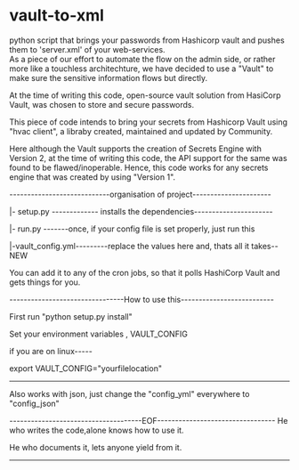 # vault-to-xml
python script that brings your passwords from Hashicorp vault and pushes 
them to 
'server.xml' of your web-services.  
As a piece of our effort to automate the flow on the admin side, or 
rather more like a touchless architechture, we have decided to use a 
"Vault" to
make sure the sensitive information flows but directly. 

At the time of writing this code, open-source vault solution 
from HasiCorp Vault, was chosen to store and secure passwords.

This piece of code intends to bring your secrets from Hashicorp Vault 
using 
"hvac client", a libraby created, maintained and updated by Community.


Here although the Vault supports the creation of Secrets Engine with 
Version 2,
at the time of writing this code, the API  support for the same was found 
to be 
flawed/inoperable. Hence, this code works for any secrets engine that was 
created by using "Version 1".

----------------------------organisation of project----------------------

|- setup.py ------------- installs the dependencies----------------------

|- run.py  -------once, if your config file is set properly, just run 
this

|-vault_config.yml---------replace the values here and, thats all it 
takes--NEW

You can add it to any of the cron jobs, so that it polls HashiCorp Vault 
and gets things for you. 

--------------------------------How to use this--------------------------

First run "python setup.py install"

Set  your environment variables , VAULT_CONFIG 

if you are on linux-----

export VAULT_CONFIG="yourfilelocation"

-------------------------------------------------------------------------
Also works with json, just change the "config_yml" everywhere to 
"config_json"

-------------------------------------EOF---------------------------------
He who writes the code,alone knows how to use it.

He who documents it, lets anyone yield from  it.

-------------------------------------------------------------------------
